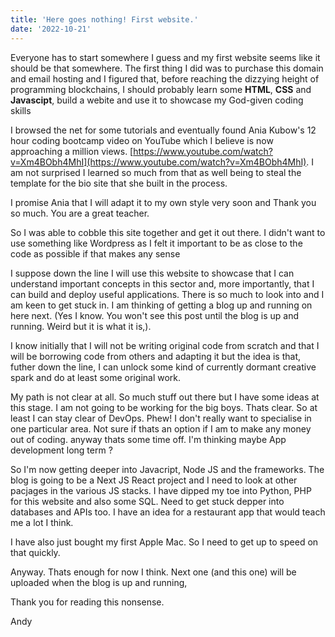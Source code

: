```yaml
---
title: 'Here goes nothing! First website.'
date: '2022-10-21'
---
```


Everyone has to start somewhere I guess and my first website seems like it should be that somewhere. The first thing I did was to purchase this domain and email hosting and I figured that, before reaching the dizzying height of programming blockchains, I should probably learn some **HTML**, **CSS** and **Javascipt**, build a webite and use it to showcase my God-given coding skills

I browsed the net for some tutorials and eventually found Ania Kubow's 12 hour coding bootcamp video on YouTube which I believe is now approaching a million views. [https://www.youtube.com/watch?v=Xm4BObh4MhI](https://www.youtube.com/watch?v=Xm4BObh4MhI).  I am not surprised I learned so much from that as well being to steal the template for the bio site that she built in the process. 

I promise Ania that I will adapt it to my own style very soon and Thank you so much. You are a great teacher.

So I was able to cobble this site together and get it out there. I didn't want to use something like Wordpress as I felt it important to be as close to the code as possible if that makes any sense

I suppose down the line I will use this website to showcase that I can understand important concepts in this sector and, more importantly, that I can build and deploy useful applications. There is so much to look into and I am keen to get stuck in. I am thinking of getting a blog up and running on here next. (Yes I know. You won't see this post until the blog is up and running. Weird but it is what it is,).

I know initially that I will not be writing original code from scratch and that I will be borrowing code from others and adapting it but the idea is that, futher down the line, I can unlock some kind of currently dormant creative spark and do at least some original work.

My path is not clear at all. So much stuff out there but I have some ideas at this stage. I am not going to be working for the big boys. Thats clear. So at least I can stay clear of DevOps. Phew! I don't really want to specialise in one particular area. Not sure if thats an option if I am to make any money out of coding. anyway thats some time off. I'm thinking maybe App development long term ?

So I'm now getting deeper into Javacript, Node JS and the frameworks. The blog is going to be a Next JS React project and I need to look at other pacjages in the various JS stacks. I have dipped my toe into Python, PHP for this website and also some SQL. Need to get stuck depper into databases and APIs too. I have an idea for a restaurant app that would teach me a lot I think.

I have also just bought my first Apple Mac. So I need to get up to speed on that quickly.

Anyway. Thats enough for now I think. Next one (and this one) will be uploaded when the blog is up and running,

Thank you for reading this nonsense.

Andy

